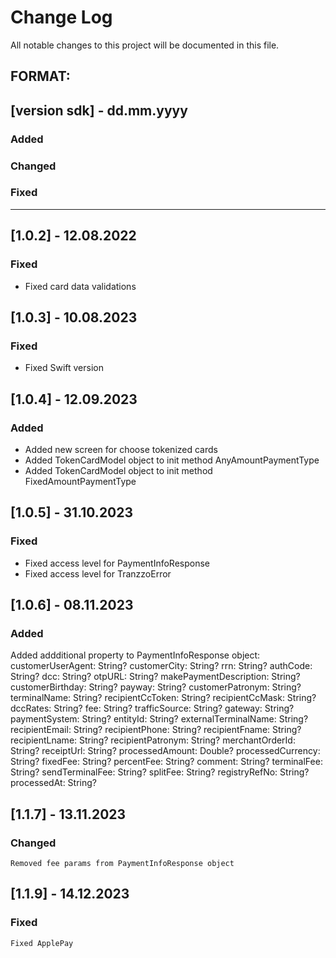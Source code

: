 # Change Log
All notable changes to this project will be documented in this file.

## FORMAT:
## [version sdk] - dd.mm.yyyy

### Added

### Changed

### Fixed

---

## [1.0.2] - 12.08.2022

### Fixed

- Fixed card data validations 

## [1.0.3] - 10.08.2023

### Fixed

- Fixed Swift version 

## [1.0.4] - 12.09.2023

### Added 

- Added new screen for choose tokenized cards
- Added TokenCardModel object to init method AnyAmountPaymentType
- Added TokenCardModel object to init method FixedAmountPaymentType

## [1.0.5] - 31.10.2023

### Fixed
- Fixed access level for PaymentInfoResponse
- Fixed access level for TranzzoError

## [1.0.6] - 08.11.2023

### Added
 Added addditional property to PaymentInfoResponse object:
    customerUserAgent: String?
    customerCity: String?
    rrn: String?
    authCode: String?
    dcc: String?
    otpURL: String?
    makePaymentDescription: String?
    customerBirthday: String?
    payway: String?
    customerPatronym: String?
    terminalName: String?
    recipientCcToken: String?
    recipientCcMask: String?
    dccRates: String?
    fee: String?
    trafficSource: String?
    gateway: String?
    paymentSystem: String?
    entityId: String?
    externalTerminalName: String?
    recipientEmail: String?
    recipientPhone: String?
    recipientFname: String?
    recipientLname: String?
    recipientPatronym: String?
    merchantOrderId: String?
    receiptUrl: String?
    processedAmount: Double?
    processedCurrency: String?
    fixedFee: String?
    percentFee: String?
    comment: String?
    terminalFee: String?
    sendTerminalFee: String?
    splitFee: String?
    registryRefNo: String?
    processedAt: String?

## [1.1.7] - 13.11.2023

### Changed
    Removed fee params from PaymentInfoResponse object

## [1.1.9] - 14.12.2023

### Fixed
    Fixed ApplePay

